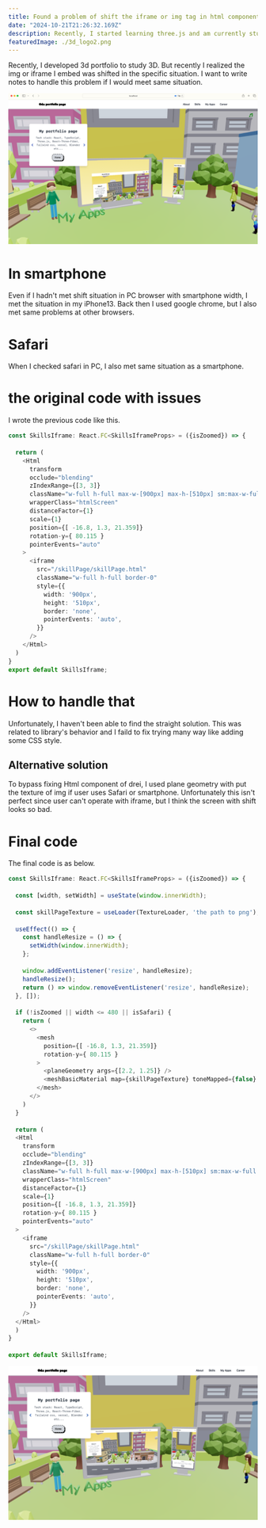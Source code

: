 ```yaml
---
title: Found a problem of shift the iframe or img tag in html component of drei.
date: "2024-10-21T21:26:32.169Z"
description: Recently, I started learning three.js and am currently studying shaders. There are two types of shaders, vertex shaders and fragment shaders. In the vertex shader, there are three matrices used for calculations, but it's difficult to understand what each matrix represents. I want to summarize them.
featuredImage: ./3d_logo2.png
---
```


Recently, I developed 3d portfolio to study 3D. But recently I realized the img or iframe I embed was shifted in the specific situation. I want to write notes to handle this problem if I would meet same situation.

![Alt Text](./shifted-img.png "shifted image")

# In smartphone
Even if I hadn't met shift situation in PC browser with smartphone width, I met the situation in my iPhone13. Back then I used google chrome, but I also met same problems at other browsers.


# Safari
When I checked safari in PC, I also met same situation as a smartphone.

# the original code with issues
I wrote the previous code like this.

```TypeScript
const SkillsIframe: React.FC<SkillsIframeProps> = ({isZoomed}) => {

  return (
    <Html
      transform
      occlude="blending"
      zIndexRange={[3, 3]} 
      className="w-full h-full max-w-[900px] max-h-[510px] sm:max-w-full sm:max-h-full m-0"
      wrapperClass="htmlScreen"
      distanceFactor={1}
      scale={1}
      position={[ -16.8, 1.3, 21.359]}
      rotation-y={ 80.115 }
      pointerEvents="auto"
    >
      <iframe
        src="/skillPage/skillPage.html"
        className="w-full h-full border-0"
        style={{
          width: '900px',
          height: '510px',
          border: 'none',
          pointerEvents: 'auto',
        }}
      />
    </Html>
  )
}
export default SkillsIframe;
```

# How to handle that
Unfortunately, I haven't been able to find the straight solution. This was related to library's behavior and I faild to fix trying many way like adding some CSS style.

## Alternative solution
To bypass fixing Html component of drei, I used plane geometry with put the texture of img if user uses Safari or smartphone. Unfortunately this isn't perfect since user can't operate with iframe, but I think the screen with shift looks so bad.

# Final code 
The final code is as below.

```TypeScript
const SkillsIframe: React.FC<SkillsIframeProps> = ({isZoomed}) => {

  const [width, setWidth] = useState(window.innerWidth);

  const skillPageTexture = useLoader(TextureLoader, 'the path to png');

  useEffect(() => {
    const handleResize = () => {
      setWidth(window.innerWidth);
    };

    window.addEventListener('resize', handleResize);
    handleResize();
    return () => window.removeEventListener('resize', handleResize);
  }, []);

  if (!isZoomed || width <= 480 || isSafari) {
    return (
      <>
        <mesh 
          position={[ -16.8, 1.3, 21.359]}
          rotation-y={ 80.115 }
        >
          <planeGeometry args={[2.2, 1.25]} />
          <meshBasicMaterial map={skillPageTexture} toneMapped={false} />
        </mesh>
      </>
    )
  }

  return (
  <Html
    transform
    occlude="blending"
    zIndexRange={[3, 3]} 
    className="w-full h-full max-w-[900px] max-h-[510px] sm:max-w-full sm:max-h-full m-0"
    wrapperClass="htmlScreen"
    distanceFactor={1}
    scale={1}
    position={[ -16.8, 1.3, 21.359]}
    rotation-y={ 80.115 }
    pointerEvents="auto"
  >
    <iframe
      src="/skillPage/skillPage.html"
      className="w-full h-full border-0"
      style={{
        width: '900px',
        height: '510px',
        border: 'none',
        pointerEvents: 'auto',
      }}
    />
  </Html>
  )
}

export default SkillsIframe;
```

![Alt Text](./fixed-img.png "fixed image")
